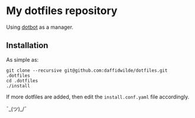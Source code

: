 # My dotfiles repository

Using [dotbot](https://github.com/anishathalye/dotbot) as a manager.

## Installation

As simple as:

```
git clone --recursive git@github.com:daffidwilde/dotfiles.git .dotfiles
cd .dotfiles
./install
```

If more dotfiles are added, then edit the `install.conf.yaml` file accordingly.

¯\_(ツ)_/¯

